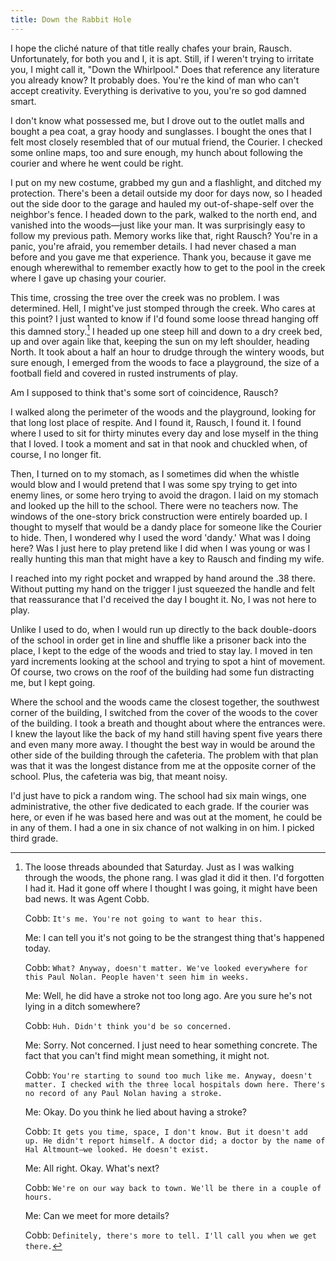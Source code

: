 ```yaml
---
title: Down the Rabbit Hole
---
```


I hope the cliché nature of that title really chafes your brain, Rausch. Unfortunately, for both you and I, it is apt. Still, if I weren't trying to irritate you, I might call it, "Down the Whirlpool." Does that reference any literature you already know? It probably does. You're the kind of man who can't accept creativity. Everything is derivative to you, you're so god damned smart.

I don't know what possessed me, but I drove out to the outlet malls and bought a pea coat, a gray hoody and sunglasses. I bought the ones that I felt most closely resembled that of our mutual friend, the Courier. I checked some online maps, too and sure enough, my hunch about following the courier and where he went could be right. 

I put on my new costume, grabbed my gun and a flashlight, and ditched my protection. There's been a detail outside my door for days now, so I headed out the side door to the garage and hauled my out-of-shape-self over the neighbor's fence. I headed down to the park, walked to the north end, and vanished into the woods—just like your man. It was surprisingly easy to follow my previous path. Memory works like that, right Rausch? You're in a panic, you're afraid, you remember details. I had never chased a man before and you gave me that experience. Thank you, because it gave me enough wherewithal to remember exactly how to get to the pool in the creek where I gave up chasing your courier.

This time, crossing the tree over the creek was no problem. I was determined. Hell, I might've just stomped through the creek. Who cares at this point? I just wanted to know if I'd found some loose thread hanging off this damned story.[^28] I headed up one steep hill and down to a dry creek bed, up and over again like that, keeping the sun on my left shoulder, heading North. It took about a half an hour to drudge through the wintery woods, but sure enough, I emerged from the woods to face a playground, the size of a football field and covered in rusted instruments of play.

Am I supposed to think that's some sort of coincidence, Rausch?

I walked along the perimeter of the woods and the playground, looking for that long lost place of respite. And I found it, Rausch, I found it. I found where I used to sit for thirty minutes every day and lose myself in the thing that I loved. I took a moment and sat in that nook and chuckled when, of course, I no longer fit.

Then, I turned on to my stomach, as I sometimes did when the whistle would blow and I would pretend that I was some spy trying to get into enemy lines, or some hero trying to avoid the dragon. I laid on my stomach and looked up the hill to the school. There were no teachers now. The windows of the one-story brick construction were entirely boarded up. I thought to myself that would be a dandy place for someone like the Courier to hide. Then, I wondered why I used the word 'dandy.' What was I doing here? Was I just here to play pretend like I did when I was young or was I really hunting this man that might have a key to Rausch and finding my wife.

I reached into my right pocket and wrapped by hand around the .38 there. Without putting my hand on the trigger I just squeezed the handle and felt that reassurance that I'd received the day I bought it. No, I was not here to play.

Unlike I used to do, when I would run up directly to the back double-doors of the school in order get in line and shuffle like a prisoner back into the place, I kept to the edge of the woods and tried to stay lay. I moved in ten yard increments looking at the school and trying to spot a hint of movement. Of course, two crows on the roof of the building had some fun distracting me, but I kept going.

Where the school and the woods came the closest together, the southwest corner of the building, I switched from the cover of the woods to the cover of the building. I took a breath and thought about where the entrances were. I knew the layout like the back of my hand still having spent five years there and even many more away. I thought the best way in would be around the other side of the building through the cafeteria. The problem with that plan was that it was the longest distance from me at the opposite corner of the school. Plus, the cafeteria was big, that meant noisy.

I'd just have to pick a random wing. The school had six main wings, one administrative, the other five dedicated to each grade. If the courier was here, or even if he was based here and was out at the moment, he could be in any of them. I had a one in six chance of not walking in on him. I picked third grade.

[^28]: The loose threads abounded that Saturday. Just as I was walking through the woods, the phone rang. I was glad it did it then. I'd forgotten I had it. Had it gone off where I thought I was going, it might have been bad news. It was Agent Cobb.

    Cobb: `It's me. You're not going to want to hear this.`  

    Me: I can tell you it's not going to be the strangest thing that's happened today.

    Cobb: `What? Anyway, doesn't matter. We've looked everywhere for this Paul Nolan. People haven't seen him in weeks.`  

    Me: Well, he did have a stroke not too long ago. Are you sure he's not lying in a ditch somewhere?

    Cobb: `Huh. Didn't think you'd be so concerned.`  

    Me: Sorry. Not concerned. I just need to hear something concrete. The fact that you can't find might mean something, it might not.

    Cobb: `You're starting to sound too much like me. Anyway, doesn't matter. I checked with the three local hospitals down here. There's no record of any Paul Nolan having a stroke.`  

    Me: Okay. Do you think he lied about having a stroke?

    Cobb: `It gets you time, space, I don't know. But it doesn't add up. He didn't report himself. A doctor did; a doctor by the name of Hal Altmount—we looked. He doesn't exist.`

    Me: All right. Okay. What's next?

    Cobb: `We're on our way back to town. We'll be there in a couple of hours.`

    Me: Can we meet for more details?

    Cobb: `Definitely, there's more to tell. I'll call you when we get there.`